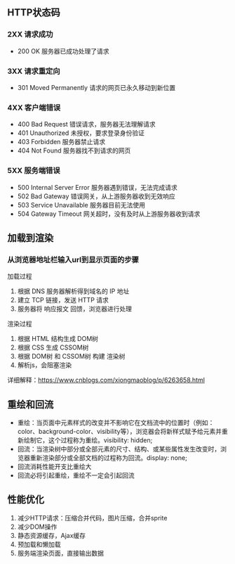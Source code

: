 ## HTTP状态码

### 2XX 请求成功
* 200 OK 服务器已成功处理了请求

### 3XX 请求重定向
* 301 Moved Permanently 请求的网页已永久移动到新位置

### 4XX 客户端错误
* 400 Bad Request 错误请求，服务器无法理解请求
* 401 Unauthorized 未授权，要求登录身份验证
* 403 Forbidden 服务器禁止请求
* 404 Not Found 服务器找不到请求的网页

### 5XX 服务端错误
* 500 Internal Server Error 服务器遇到错误，无法完成请求
* 502 Bad Gateway 错误网关，从上游服务器收到无效响应
* 503 Service Unavailable 服务器目前无法使用
* 504 Gateway Timeout 网关超时，没有及时从上游服务器收到请求

## 加载到渲染
### 从浏览器地址栏输入url到显示页面的步骤
加载过程  
1. 根据 DNS 服务器解析得到域名的 IP 地址
2. 建立 TCP 链接，发送 HTTP 请求
3. 服务器将 响应报文 回馈，浏览器进行处理

渲染过程  
1. 根据 HTML 结构生成 DOM树
2. 根据 CSS 生成 CSSOM树
3. 根据 DOM树 和 CSSOM树 构建 渲染树
4. 解析js，会阻塞渲染

详细解释：https://www.cnblogs.com/xiongmaoblog/p/6263658.html

## 重绘和回流
* 重绘：当页面中元素样式的改变并不影响它在文档流中的位置时（例如：color、background-color、visibility等），浏览器会将新样式赋予给元素并重新绘制它，这个过程称为重绘。visibility: hidden;  
* 回流：当渲染树中部分或全部元素的尺寸、结构、或某些属性发生改变时，浏览器重新渲染部分或全部文档的过程称为回流。display: none;
* 回流消耗性能开支比重绘大
* 回流必将引起重绘，重绘不一定会引起回流

## 性能优化

1. 减少HTTP请求：压缩合并代码，图片压缩，合并sprite
2. 减少DOM操作
3. 静态资源缓存，Ajax缓存
4. 预加载和懒加载
5. 服务端渲染页面，直接输出数据